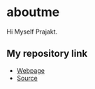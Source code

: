 # aboutme
Hi Myself Prajakt.

## My repository link

- [Webpage](https://prajakt-khawase.github.io/aboutme/)
- [Source](https://github.com/denisecase/windows-setup)
